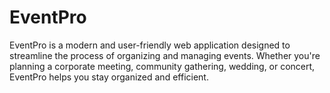 # EventPro
EventPro is a modern and user-friendly web application designed to streamline the process of organizing and managing events. Whether you're planning a corporate meeting, community gathering, wedding, or concert, EventPro helps you stay organized and efficient.
